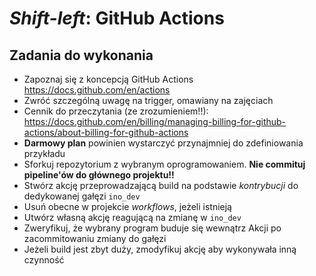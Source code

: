 # *Shift-left*: GitHub Actions
## Zadania do wykonania
 - Zapoznaj się z koncepcją GitHub Actions
   https://docs.github.com/en/actions
 - Zwróć szczególną uwagę na trigger, omawiany na zajęciach
 - Cennik do przeczytania (ze zrozumieniem!!):
   https://docs.github.com/en/billing/managing-billing-for-github-actions/about-billing-for-github-actions
 - **Darmowy plan** powinien wystarczyć przynajmniej do zdefiniowania przykładu
 - Sforkuj repozytorium z wybranym oprogramowaniem. **Nie commituj pipeline'ów do głównego projektu!!**
 - Stwórz akcję przeprowadzającą build na podstawie *kontrybucji* do dedykowanej gałęzi `ino_dev`
  - Usuń obecne w projekcie *workflows*, jeżeli istnieją
  - Utwórz własną akcję reagującą na zmianę w `ino_dev`
  - Zweryfikuj, że wybrany program buduje się wewnątrz Akcji po zacommitowaniu zmiany do gałęzi
  - Jeżeli build jest zbyt duży, zmodyfikuj akcję aby wykonywała inną czynność
 
